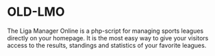# OLD-LMO
The Liga Manager Online is a php-script for managing sports leagues directly on your homepage. It is the most easy way to give your visitors access to the results, standings and statistics of your favorite leagues.
